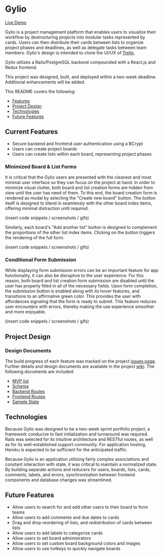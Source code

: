# Gylio

[Live Demo](htps://gylio.herokuapp.com/)

Gylio is a project management platform that enables users to visualize their workflow by destructuring projects into modular tasks represented by cards. Users can then distribute their cards between lists to organize project phases and deadlines, as well as delegate tasks between team members. Gylio's design is intended to clone the UI/UX of [Trello](https://trello.com/).

Gylio utilizes a Rails/PostgreSQL backend compounded with a React.js and Redux frontend.

This project was designed, built, and deployed within a two-week deadline. Additional enhancements will be added.

This README covers the following:
* [Features](https://github.com/JordanYu4/Mise#features)
* [Project Design](https://github.com/JordanYu4/Mise#project-design)
* [Technologies](https://github.com/JordanYu4/Mise#technologies)
* [Future Features](https://github.com/JordanYu4/Mise#future-features)

## Current Features

* Secure backend and frontend user authentication using a BCrypt
* Users can create project boards
* Users can create lists within each board, representing project phases

### Minimized Board & List Forms

It is critical that the Gylio users are presented with the cleanest and most minimal user interface so they can focus on the project at hand. In order to minimize visual clutter, both board and list creation forms are hidden from view until the user has need of them. To this end, the board creation form is rendered as modal by selecting the "Create new board" button. The button itself is designed to blend in seamlessly with the other board index items, offering minimal distraction until required.

(insert code snippets / screenshots / gifs)

Similarly, each board's "Add another list" button is designed to complement the proportions of the other list index items. Clicking on the button triggers the rendering of the full form.

(insert code snippets / screenshots / gifs)

### Conditional Form Submission

While displaying form submission errors can be an important feature for app functionality, it can also be disruptive to the user experience. For this reason, both board and list creation form submission are disabled until the user has properly filled in all of the necessary fields. Upon form completion, the submission button is enabled along with its hover features, and transitions to an affirmative green color. This provides the user with affordances signaling that the form is ready to submit. This feature reduces user encounters with errors, thereby making the use experience smoother and more enjoyable.  

(insert code snippets / screenshots / gifs)

## Project Design



### Design Documents

The build progress of each feature was tracked on the project [issues page](https://github.com/JordanYu4/Mise/issues). Further details and design documents are available in the project [wiki](https://github.com/JordanYu4/Mise/wiki). The following documents are included:

+ [MVP list](https://github.com/JordanYu4/Mise/wiki/mvp-list)
+ [Schema](https://github.com/JordanYu4/Mise/wiki/schema)
+ [Backend Routes](https://github.com/JordanYu4/Mise/wiki/backend-routes)
+ [Frontend Routes](https://github.com/JordanYu4/Mise/wiki/frontend-routes)
+ [Sample State](https://github.com/JordanYu4/Mise/wiki/sample-state)

## Technologies

Because Gylio was designed to be a two-week sprint portfolio project, a framework conducive to fast initialization and turnaround was required. Rails was selected for its intuitive architecture and RESTful routes, as well as for its well-established support community. For application hosting, Heroku is expected to be sufficient for the anticipated traffic.

Because Gylio is an application utilizing fairly complex associations and constant interaction with state, it was critical to maintain a normalized state. By building separate actions and reducers for users, boards, lists, cards, comments, labels, and errors, synchronization between frontend components and database changes was streamlined. 

## Future Features

* Allow users to search for and add other users to their board to form teams
* Allow users to add comments and due dates to cards
* Drag and drop reordering of lists, and redistribution of cards between lists
* Allow users to add labels to categorize cards
* Allow users to set board administrators
* Allow users to set custom board background colors and images
* Allow users to use hotkeys to quickly navigate boards
